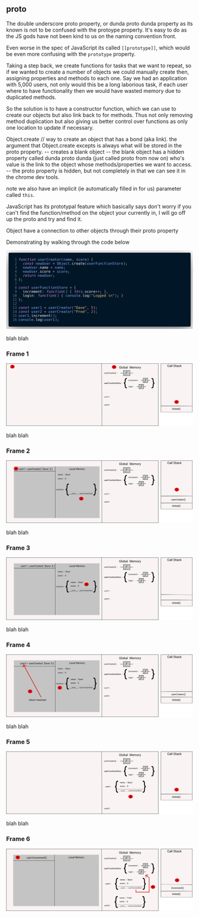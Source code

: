 ## __proto__

The double underscore proto property, or dunda proto dunda property as its known is not to be confused with the protoype property.
It's easy to do as the JS gods have not been kind to us on the naming convention front.

Even worse in the spec of JavaScript its called `[[prototype]]`, which would be even more confusing with the `prototype` property.

Taking a step back, we create functions for tasks that we want to repeat, so if we wanted to create a number of objects we could manually create then, assigning properties and methods to each one. Say we had an application with 5,000 users, not only would this be a long laborious task, if each user where to have functionality then we would have wasted memory due to duplicated methods.

So the solution is to have a constructor function, which we can use to create our objects but also link back to for methods.
Thus not only removing method duplication but also giving us better control over functions as only one location to update if necessary.

Object.create // way to create an object that has a bond (aka link).
the argument that Object.create excepts is always what will be stored in the proto property.
-- creates a blank object
-- the blank object has a hidden property called dunda proto dunda (just called proto from now on) who's value is the link to the object whose methods/properties we want to access.
-- the proto property is hidden, but not completely in that we can see it in the chrome dev tools.

note we also have an implicit (ie automatically filled in for us) parameter called `this`.

JavaScript has its prototypal feature which basically says don't worry if you can't find the function/method on the object your currently in, I will go off up the proto and try and find it.


Object have a connection to other objects through their proto property



Demonstrating by walking through the code below

![prt1-png](png/prt1.png)

blah blah

### Frame 1
![frame1-svg](svg/Frame1.svg)


blah blah

### Frame 2
![frame2-svg](svg/Frame2.svg)


blah blah

### Frame 3
![frame3-svg](svg/Frame3.svg)

blah blah

### Frame 4
![frame4-svg](svg/Frame4.svg)

blah blah

### Frame 5
![frame5-svg](svg/Frame5.svg)

blah blah

### Frame 6
![frame6-svg](svg/Frame6.svg)

